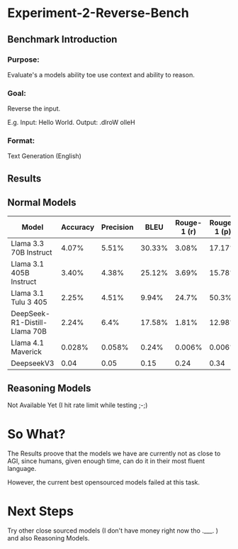 # Experiment-2-Reverse-Bench

## Benchmark Introduction

### Purpose:

Evaluate's a models ability toe use context and ability to reason.

### Goal:

Reverse the input.

E.g. Input: Hello World. Output: .dlroW olleH

### Format:

Text Generation (English)

## Results


## Normal Models
| Model                          | Accuracy                 | Precision                | BLEU                    | Rouge-1 (r) | Rouge-1 (p) | Rouge-1 (f) | Rouge-2 (r) | Rouge-2 (p) | Rouge-2 (f) | Rouge-l (r) | Rouge-l (p) | Rouge-l (f)  |
|--------------------------------|--------------------------|--------------------------|-------------------------|-------------|-------------|-------------|-------------|-------------|-------------|-------------|-------------|--------------|
| Llama 3.3 70B Instruct         | 4.07%                    | 5.51%                    | 30.33%                  | 3.08%       | 17.17%      | 5%          | 0.13%       | 0.93%       | 0.23%       | 3.03%       | 16.86%      | 4.90%        |
| Llama 3.1 405B Instruct        | 3.40%                    | 4.38%                    | 25.12%                  | 3.69%       | 15.78%      | 5.71%       | 0.33%       | 0.15%       | 0.54%       | 3.58%       | 15.44%      | 5.54%        |
| Llama 3.1 Tulu 3 405           | 2.25%                    | 4.51%                    | 9.94%                   | 24.7%       | 50.3%       | 30.7%       | 14.29%      | 27.42%      | 17.59%      | 24.19%      | 49.29%      | 30%          |
| DeepSeek-R1-Distill-Llama 70B  | 2.24%                    | 6.4%                     | 17.58%                  | 1.81%       | 12.98%      | 2.94%       | 0.09%       | 0.97%       | 0.17%       | 1.78%       | 12.68%      | 2.89%        |
| Llama 4.1 Maverick             | 0.028%                   | 0.058%                   | 0.24%                   | 0.006%      | 0.006%      | 0.006%      | 0%          | 0%          | 0%          | 0.006%      | 0.006%      | 0.006%       |
| DeepseekV3                     | 0.04      | 0.05      | 0.15     | 0.24        | 0.34        | 0.26        | 0.12        | 0.16        | 0.13        | 0.23        | 0.33        | 0.25         |


## Reasoning Models

Not Available Yet (I hit rate limit while testing ;-;)

# So What?

The Results proove that the models we have are currently not as close to AGI, since humans, given enough time, can do it in their most fluent language.

However, the current best opensourced models failed at this task.

# Next Steps

Try other close sourced models (I don't have money right now tho .___. ) and also Reasoning Models.
